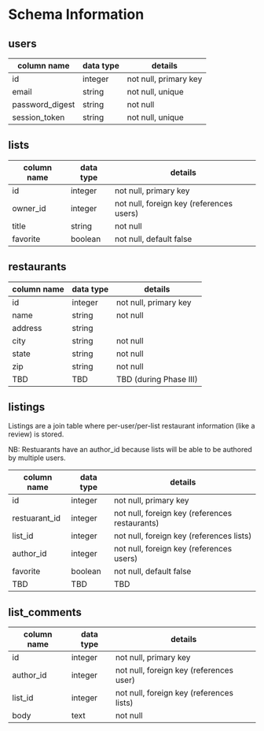 # Schema Information

## users
column name     | data type | details
----------------|-----------|-----------------------
id              | integer   | not null, primary key
email           | string    | not null, unique
password_digest | string    | not null
session_token   | string    | not null, unique


## lists
column name | data type | details
------------|-----------|-----------------------
id          | integer   | not null, primary key
owner_id    | integer   | not null, foreign key (references users)
title       | string    | not null
favorite    | boolean   | not null, default false


## restaurants
column name | data type | details
------------|-----------|-----------------------
id          | integer   | not null, primary key
name        | string    | not null
address     | string    |
city        | string    | not null
state       | string    | not null
zip         | string    | not null
TBD         | TBD       | TBD (during Phase III)


## listings

Listings are a join table where per-user/per-list restaurant information (like a review) is stored.

NB: Restuarants have an author_id because lists will be able to be authored by multiple users.

column name   | data type | details
--------------|-----------|-----------------------
id            | integer   | not null, primary key
restuarant_id | integer   | not null, foreign key (references restaurants)
list_id       | integer   | not null, foreign key (references lists)
author_id     | integer   | not null, foreign key (references users)
favorite      | boolean   | not null, default false
TBD           | TBD       | TBD


## list_comments
column name | data type | details
------------|-----------|-----------------------
id          | integer   | not null, primary key
author_id   | integer   | not null, foreign key (references user)
list_id     | integer   | not null, foreign key (references lists)
body        | text      | not null
